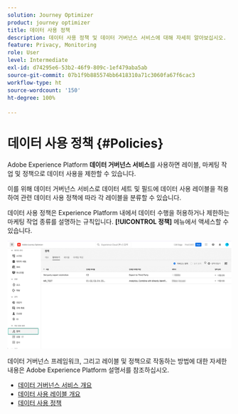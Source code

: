 ```yaml
---
solution: Journey Optimizer
product: journey optimizer
title: 데이터 사용 정책
description: 데이터 사용 정책 및 데이터 거버넌스 서비스에 대해 자세히 알아보십시오.
feature: Privacy, Monitoring
role: User
level: Intermediate
exl-id: d74295e6-53b2-46f9-809c-1ef479aba5ab
source-git-commit: 07b1f9b885574bb6418310a71c3060fa67f6cac3
workflow-type: ht
source-wordcount: '150'
ht-degree: 100%

---
```


# 데이터 사용 정책 {#Policies}


Adobe Experience Platform **데이터 거버넌스 서비스**&#x200B;를 사용하면 레이블, 마케팅 작업 및 정책으로 데이터 사용을 제한할 수 있습니다.

이를 위해 데이터 거버넌스 서비스로 데이터 세트 및 필드에 데이터 사용 레이블을 적용하여 관련 데이터 사용 정책에 따라 각 레이블을 분류할 수 있습니다.

데이터 사용 정책은 Experience Platform 내에서 데이터 수행을 허용하거나 제한하는 마케팅 작업 종류를 설명하는 규칙입니다. **[!UICONTROL 정책]** 메뉴에서 액세스할 수 있습니다.

![](assets/policies.png)

데이터 거버넌스 프레임워크, 그리고 레이블 및 정책으로 작동하는 방법에 대한 자세한 내용은 Adobe Experience Platform 설명서를 참조하십시오.

* [데이터 거버넌스 서비스 개요](https://experienceleague.adobe.com/docs/experience-platform/data-governance/home.html?lang=ko)
* [데이터 사용 레이블 개요](https://experienceleague.adobe.com/docs/experience-platform/data-governance/labels/overview.html?lang=ko)
* [데이터 사용 정책](https://experienceleague.adobe.com/docs/experience-platform/data-governance/policies/overview.html?lang=ko)
